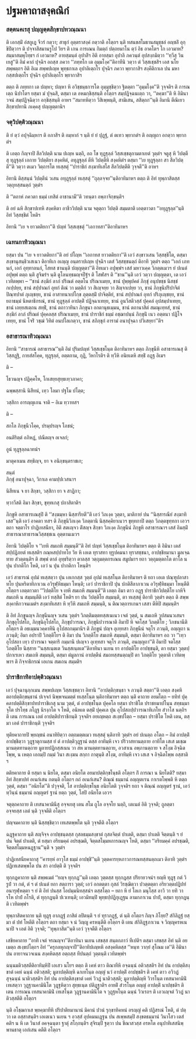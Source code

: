 <h1>ปฐมคาถาสงฺคณิกํ</h1>
<h3>สตฺตนคเรสุ ปญฺญตฺตสิกฺขาปทวณฺณนา</h3>
<p>    ติ เอกสฺมิํ อํสกูเฎ จีวรํ กตฺวา; สาธุกํ อุตฺตราสงฺคํ กตฺวาติ อโตฺถฯ นฺติ ทสนขสโมธานสมุชฺชลํ อญฺชลิํ อุกฺขิปิตฺวาฯ ติ ปจฺจาสีสมานรูโป วิยฯ ติ เกน การเณน กิมตฺถํ ปตฺถยมาโน ตฺวํ อิธ อาคโตฯ โก เอวมาห? สมฺมาสมฺพุโทฺธฯ กํ เอวมาห? อายสฺมนฺตํ อุปาลิํฯ อิติ อายสฺมา อุปาลิ ภควนฺตํ  อุปสงฺกมิตฺวา ‘‘ทฺวีสุ วินเยสู’’ติ อิมํ คาถํ ปุจฺฉิฯ อถสฺส ภควา ‘‘ภทฺทโก เต อุมฺมโงฺค’’ติอาทีนิ วตฺวา ตํ วิสฺสเชฺชสิฯ เอส นโย สพฺพตฺถฯ อิติ อิเม สพฺพปเญฺห พุทฺธกาเล อุปาลิเตฺถโร ปุจฺฉิฯ ภควา พฺยากาสิฯ สงฺคีติกาเล ปน มหากสฺสปเตฺถโร ปุจฺฉิฯ อุปาลิเตฺถโร พฺยากาสิฯ</p>


<p>ตตฺถ ติ ภทฺทกา เต ปญฺหา; ปญฺหา หิ อวิชฺชนฺธการโต อุมฺมุชฺชิตฺวา ฐิตตฺตา ‘‘อุมฺมโงฺค’’ติ วุจฺจติฯ ติ การณเตฺถ นิปาโตฯ ยสฺมา มํ ปุจฺฉสิ, ตสฺมา เต อหมกฺขิสฺสนฺติ อโตฺถฯ สมฺปฎิจฺฉนเตฺถ วา, ‘‘ตคฺฆา’’ติ หิ อิมินา วจนํ สมฺปฎิจฺฉิตฺวา อกฺขิสฺสนฺติ อาหฯ ‘‘สมาทหิตฺวา วิสิเพฺพนฺติ, สามิเสน, สสิตฺถก’’นฺติ อิมานิ ตีณิเยว สิกฺขาปทานิ ภเคฺคสุ ปญฺญตฺตานิฯ</p>


<h3>จตุวิปตฺติวณฺณนา</h3>
<p> ติ ยํ ตฺวํ อปุจฺฉิมฺหาฯ ติ อภาสิฯ ติ อมฺหากํ ฯ นฺติ ยํ ยํ ปุฎฺฐํ, ตํ ตเทว พฺยากตํฯ ติ อญฺญถา อกตฺวา พฺยากตํฯ</p>


<p>ติ เอตฺถ กิญฺจาปิ สีลวิปตฺติ นาม ปเญฺห นตฺถิ, อถ โข ทุฎฺฐุลฺลํ วิสฺสเชฺชตุกามตาเยตํ วุตฺตํฯ จตูสุ หิ วิปตฺตีสุ ทุฎฺฐุลฺลํ เอกาย วิปตฺติยา สงฺคหิตํ, อทุฎฺฐุลฺลํ ตีหิ วิปตฺตีหิ สงฺคหิตํฯ ตสฺมา ‘‘เย ทุฎฺฐุลฺลา สา สีลวิปตฺตี’’ติ วตฺวา ตเมว วิตฺถารโต ทเสฺสตุํ ‘‘ปาราชิกํ สงฺฆาทิเสโส สีลวิปตฺตีติ วุจฺจตี’’ติ อาหฯ</p>


<p>อิทานิ  ติสฺสนฺนํ วิปตฺตีนํ วเสน อทุฎฺฐุลฺลํ ทเสฺสตุํ ‘‘ถุลฺลจฺจย’’นฺติอาทิมาหฯ ตตฺถ ติ อิทํ ทุพฺภาสิตสฺส วตฺถุทสฺสนตฺถํ วุตฺตํฯ</p>


<p>ติ ‘‘ตถาหํ ภควตา ธมฺมํ เทสิตํ อาชานามี’’ติ วทนฺตา อพฺภาจิกฺขนฺติฯ</p>


<p>ติ อยํ ฉหิ สิกฺขาปเทหิ สงฺคหิตา อาชีววิปตฺติ นาม จตุตฺถา วิปตฺติ สมฺมตาติ เอตฺตาวตา ‘‘อทุฎฺฐุลฺล’’นฺติ อิทํ วิสฺสชฺชิตํ โหติฯ</p>


<p>อิทานิ ‘‘เย จ ยาวตติยกา’’ติ ปญฺหํ วิสฺสเชฺชตุํ ‘‘เอกาทสา’’ติอาทิมาหฯ</p>


<h3>เฉทนกาทิวณฺณนา</h3>
<p> ยสฺมา ปน ‘‘เย จ ยาวตติยกา’’ติ อยํ ปโญฺห ‘‘เอกาทส ยาวตติยกา’’ติ เอวํ สงฺขาวเสน วิสฺสชฺชิโต, ตสฺมา สงฺขานุสนฺธิวเสเนว ติอาทิเก อเญฺญ อนฺตราปเญฺห ปุจฺฉิฯ เตสํ วิสฺสชฺชนตฺถํ ติอาทิ วุตฺตํฯ ตตฺถ ‘‘เอกํ  เภทนกํ, เอกํ อุทฺทาลนกํ, โสทส ชานนฺติ ปญฺญตฺตา’’ติ อิทเมว อปุพฺพํฯ เสสํ มหาวเคฺค วิภตฺตเมวฯ ยํ ปเนตํ อปุพฺพํ ตตฺถ นฺติ สูจิฆรํฯ นฺติ ตูโลนทฺธมญฺจปีฐํฯ ติ โสฬสฯ ติ ‘‘ชาน’’นฺติ เอวํ วตฺวา ปญฺญตฺตา, เต เอวํ เวทิตพฺพา – ‘‘ชานํ สงฺฆิกํ ลาภํ ปริณตํ  อตฺตโน ปริณาเมยฺย, ชานํ ปุพฺพุปคตํ ภิกฺขุํ อนุปขชฺช นิสชฺชํ กเปฺปยฺย, ชานํ สปฺปาณกํ อุทกํ ติณํ วา มตฺติกํ วา สิเญฺจยฺย วา สิญฺจาเปยฺย วา, ชานํ ภิกฺขุนิปริปาจิตํ ปิณฺฑปาตํ ภุเญฺชยฺย, ชานํ อาสาทนาเปโกฺข ภุตฺตสฺมิํ ปาจิตฺติยํ, ชานํ สปฺปาณกํ อุทกํ ปริภุเญฺชยฺย, ชานํ ยถาธมฺมํ นิหตาธิกรณํ, ชานํ ทุฎฺฐุลฺลํ อาปตฺติํ ปฎิจฺฉาเทยฺย, ชานํ อูนวีสติวสฺสํ ปุคฺคลํ อุปสมฺปาเทยฺย, ชานํ เถยฺยสเตฺถน สทฺธิํ, ชานํ ตถาวาทินา ภิกฺขุนา อกตานุธเมฺมน, ชานํ ตถานาสิตํ สมณุเทฺทสํ, ชานํ สงฺฆิกํ ลาภํ ปริณตํ ปุคฺคลสฺส ปริณาเมยฺย, ชานํ ปาราชิกํ ธมฺมํ อชฺฌาปนฺนํ ภิกฺขุนิํ เนว อตฺตนา ปฎิโจเทยฺย, ชานํ โจริํ วชฺฌํ วิทิตํ อนปโลเกตฺวา, ชานํ สภิกฺขุกํ อารามํ อนาปุจฺฉา ปวิเสยฺยา’’ติฯ</p>


<h3>อสาธารณาทิวณฺณนา</h3>
<p> อิทานิ  ‘‘สาธารณํ อสาธารณ’’นฺติ อิมํ ปุริมปญฺหํ วิสฺสเชฺชโนฺต ติอาทิมาหฯ ตตฺถ ภิกฺขุนีหิ อสาธารเณสุ ติ วิสฺสฎฺฐิ, กายสํสโคฺค, ทุฎฺฐุลฺลํ, อตฺตกาม, กุฎิ, วิหาโรติฯ ติ ทฺวีหิ อนิยเตหิ สทฺธิํ อฎฺฐ อิเมฯ</p>


<p>ติ –</p>


<p>
โธวนญฺจ ปฎิคฺคโห, โกเสยฺยสุทฺธเทฺวภาคา;  
  
ฉพฺพสฺสานิ นิสีทนํ, เทฺว โลมา ปฐโม ปโตฺต;  
  
วสฺสิกา อารญฺญเกน จาติ – อิเม ทฺวาทสฯ  
</p>
  
<p>ติ –</p>


<p>
สกโล ภิกฺขุนีวโคฺค, ปรมฺปรญฺจ โภชนํ;  
  
อนติริตฺตํ อภิหฎํ, ปณีตญฺจ อเจลกํ;  
  
อูนํ ทุฎฺฐุลฺลฉาทนํฯ  
</p>
  
<p>
มาตุคาเมน  
สทฺธิญฺจ, ยา จ อนิกฺขนฺตราชเก;  
  
สนฺตํ  
ภิกฺขุํ อนาปุจฺฉา, วิกาเล คามปฺปเวสนาฯ  
</p>
  
<p>
นิสีทเน จ ยา สิกฺขา, วสฺสิกา ยา จ สาฎิกา;  
  
ทฺวาวีสติ อิมา สิกฺขา, ขุทฺทเกสุ ปกาสิตาติฯ  
</p>
  
<p>ภิกฺขูหิ อสาธารเณสุปิ ติ ‘‘สงฺฆมฺหา นิสฺสารียตี’’ติ เอวํ วิภเงฺค วุตฺตา, มาติกายํ ปน ‘‘นิสฺสารณียํ สงฺฆาทิเสส’’นฺติ เอวํ อาคตา ทสฯ ติ ภิกฺขุนิวิภเงฺค วิภตฺตานิ นิสฺสคฺคิยาเนวฯ ขุทฺทกาปิ ตตฺถ วิภตฺตขุทฺทกา เอวฯ ตถา จตฺตาโร ปาฎิเทสนียา, อิติ สตเญฺจว ติํสญฺจ สิกฺขา วิภเงฺค ภิกฺขุนีนํ ภิกฺขูหิ อสาธารณาฯ เสสํ อิมสฺมิํ สาธารณาสาธารณวิสฺสชฺชเน อุตฺตานเมวฯ</p>


<p>อิทานิ วิปตฺติโย จ ‘‘เยหิ สมเถหิ สมฺมนฺตี’’ติ อิทํ ปญฺหํ วิสฺสเชฺชโนฺต ติอาทิมาหฯ ตตฺถ ติ อิมินา เตสํ สปฺปฎิภยตํ  ทเสฺสติฯ กณฺหสปฺปาทโย วิย หิ เอเต ทุราสทา ทุรูปคมนา ทุราสชฺชนา, อาปชฺชิยมานา มูลเจฺฉทาย สํวตฺตนฺติฯ ติ สพฺพํ ตาลํ อุทฺธริตฺวา ตาลสฺส วตฺถุมตฺตกรเณน สมูปมาฯ ยถา วตฺถุมตฺตกโต ตาโล น ปุน ปากติโก โหติ, เอวํ น ปุน ปากติกา โหนฺติฯ</p>


<p>เอวํ สาธารณํ อุปมํ ทเสฺสตฺวา ปุน เอเกกสฺส วุตฺตํ อุปมํ ทเสฺสโนฺต ติอาทิมาหฯ ติ ยถา เอเต ปณฺฑุปลาสาทโย ปุนหริตาทิภาเวน อวิรุฬฺหิธมฺมา โหนฺติ; เอวํ ปาราชิกาปิ ปุน ปกติสีลาภาเวน อวิรุฬฺหิธมฺมา โหนฺตีติ อโตฺถฯ เอตฺตาวตา ‘‘วิปตฺติโย จ เยหิ สมเถหิ สมฺมนฺตี’’ติ เอตฺถ อิมา ตาว อฎฺฐ ปาราชิกวิปตฺติโย เกหิจิ สมเถหิ น สมฺมนฺตีติ เอวํ ทสฺสิตํ โหติฯ ยา ปน วิปตฺติโย สมฺมนฺติ, ตา ทเสฺสตุํ ติอาทิ วุตฺตํฯ ตตฺถ ติ สพฺพสงฺคาหิกวจนเมตํฯ สงฺฆาทิเสสา หิ ทฺวีหิ สมเถหิ สมฺมนฺติ, น ติณวตฺถารเกนฯ เสสา ตีหิปิ สมฺมนฺติฯ</p>


<p>ติ อิทํ ภิกฺขูนญฺจ ภิกฺขุนีนญฺจ วเสน วุตฺตํฯ วิภตฺติมตฺตทสฺสเนเนว  เจตํ วุตฺตํ, น สมเถหิ วูปสมนวเสนฯ ภิกฺขุอุโปสโถ, ภิกฺขุนิอุโปสโถ, ภิกฺขุปวารณา, ภิกฺขุนิปวารณาติ อิมาปิ หิ จตโสฺส วิภตฺติโย ; วิภชนานีติ อโตฺถฯ ติ อธเมฺมนวคฺคาทีนิ อุโปสถกมฺมานิฯ ติ ภิกฺขูนํ ปญฺจ อุเทฺทสา ภิกฺขุนีนํ จตุโร ภวนฺติ, อญฺญถา น ภวนฺติ; อิมา อปราปิ วิภตฺติโยฯ ติ อิมา ปน วิภตฺติโย สมเถหิ สมฺมนฺติ, ตสฺมา ติอาทิมาหฯ อถ วา ‘‘เทฺว อุโปสถา เทฺว ปวารณา จตฺตาริ กมฺมานิ ปเญฺจว อุเทฺทสา จตุโร ภวนฺติ, อนญฺญถา’’ติ อิมาปิ จตโสฺส วิภตฺติโย นิสฺสาย ‘‘นสฺสเนฺตเต วินสฺสเนฺตเต’’ติอาทินา นเยน ยา อาปตฺติโย อาปชฺชนฺติ, ตา ยสฺมา วุตฺตปฺปกาเรเหว สมเถหิ สมฺมนฺติ, ตสฺมา ตํมูลกานํ อาปตฺตีนํ สมถทสฺสนตฺถมฺปิ ตา วิภตฺติโย วุตฺตาติ เวทิตพฺพาฯ ติ กิจฺจาธิกรณํ เอเกน สมเถน สมฺมติฯ</p>


<h3>ปาราชิกาทิอาปตฺติวณฺณนา</h3>
<p> เอวํ  ปุจฺฉานุกฺกเมน สพฺพปเญฺห วิสฺสเชฺชตฺวา อิทานิ ‘‘อาปตฺติกฺขนฺธา จ ภวนฺติ สตฺตา’’ติ เอตฺถ สงฺคหิตอาปตฺติกฺขนฺธานํ ปเจฺจกํ นิพฺพจนมตฺตํ ทเสฺสโนฺต นฺติอาทิมาหฯ ตตฺถ นฺติ คาถาย อยมโตฺถ – ยทิทํ ปุคฺคลาปตฺติสิกฺขาปทปาราชิเกสุ  นาม วุตฺตํ, ตํ อาปชฺชโนฺต ปุคฺคโล ยสฺมา ปราชิโต ปราชยมาปโนฺน สทฺธมฺมา จุโต ปรโทฺธ ภโฎฺฐ นิรงฺกโต จ โหติ, อนิหเต ตสฺมิํ ปุคฺคเล ปุน อุโปสถปฺปวารณาทิเภโท สํวาโส นตฺถิฯ ติ เตน การเณน เอตํ อาปตฺติปาราชิกนฺติ วุจฺจติฯ อยเญฺหตฺถ สเงฺขปโตฺถ – ยสฺมา ปราชิโต โหติ เตน, ตสฺมา เอตํ ปาราชิกนฺติ วุจฺจติฯ</p>


<p>ทุติยคาถายปิ พฺยญฺชนํ อนาทิยิตฺวา อตฺถมตฺตเมว ทเสฺสตุํ นฺติอาทิ วุตฺตํฯ อยํ ปเนตฺถ อโตฺถ – อิมํ อาปตฺติํ อาปชฺชิตฺวา วุฎฺฐาตุกามสฺส ยํ ตํ อาปตฺติวุฎฺฐานํ ตสฺส อาทิมฺหิ เจว ปริวาสทานตฺถาย อาทิโต เสเส มเชฺฌ มานตฺตทานตฺถาย มูลายปฎิกสฺสเนน วา สห มานตฺตทานตฺถาย, อวสาเน อพฺภานตฺถาย จ สโงฺฆ อิจฺฉิตโพฺพ, น  เหตฺถ เอกมฺปิ กมฺมํ วินา สเงฺฆน สกฺกา กาตุนฺติ สโงฺฆ, อาทิมฺหิ เจว เสเส จ อิจฺฉิตโพฺพ อสฺสาติ ฯ</p>


<p>ตติยคาถาย ติ ยสฺมา น นิยโต, ตสฺมา อนิยโต อยมาปตฺติกฺขโนฺธติ อโตฺถฯ กิํ การณา น นิยโตติ?    ยสฺมา อิทํ สิกฺขาปทํ อเนกํเสน กตนฺติ อโตฺถฯ กถํ อเนกํเสน?  ติณฺณํ ธมฺมานํ อญฺญตเรน กาเรตโพฺพติ หิ ตตฺถ วุตฺตํ, ตสฺมา ‘‘อนิยโต’’ติ ปวุจฺจติ, โส อาปตฺติกฺขโนฺธ อนิยโตติ วุจฺจติฯ ยถา จ ติณฺณํ อญฺญตรํ ฐานํ, เอวํ ทฺวินฺนํ ธมฺมานํ อญฺญตรํ ฐานํ ยตฺถ วุตฺตํ, โสปิ อนิยโต เอวฯ</p>


<p>จตุตฺถคาถาย ติ เทสนาคามินีสุ อจฺจเยสุ เตน สโม ถูโล อจฺจโย นตฺถิ, เตเนตํ อิติ วุจฺจติ; ถูลตฺตา อจฺจยสฺส เอตํ นฺติ วุจฺจตีติ อโตฺถฯ</p>


<p>ปญฺจมคาถาย  นฺติ นิสฺสชฺชิตฺวา เทเสตพฺพโต นฺติ วุจฺจตีติ อโตฺถฯ</p>


<p>ฉฎฺฐคาถาย นฺติ สญฺจิจฺจ อาปชฺชนฺตสฺส กุสลธมฺมสงฺขาตํ กุสลจิตฺตํ ปาเตติ, ตสฺมา ปาเตติ จิตฺตนฺติ ฯ ยํ ปน จิตฺตํ ปาเตติ, ตํ ยสฺมา อริยมคฺคํ อปรชฺฌติ, จิตฺตสโมฺมหการณญฺจ โหติ, ตสฺมา ‘‘อริยมคฺคํ อปรชฺฌติ, จิตฺตสโมฺมหนฎฺฐาน’’นฺติ จ วุตฺตํฯ</p>


<p>ปาฎิเทสนียคาถาสุ ‘‘คารยฺหํ อาวุโส ธมฺมํ อาปชฺชิ’’นฺติ วุตฺตคารยฺหภาวการณทสฺสนตฺถเมว ติอาทิ วุตฺตํฯ ปฎิเทเสตพฺพโต ปน สา อาปตฺติ ติ วุจฺจติฯ</p>


<p>ทุกฺกฎคาถาย นฺติ สพฺพเมตํ ‘‘ยญฺจ ทุกฺกฎ’’นฺติ เอตฺถ วุตฺตสฺส ทุกฺกฎสฺส ปริยายวจนํฯ ยญฺหิ ทุฎฺฐุ กตํ วิรูปํ วา กตํ, ตํ ฯ ตํ ปเนตํ ยถา สตฺถารา วุตฺตํ; เอวํ อกตตฺตา  กุสลํ วิรชฺฌิตฺวา ปวตฺตตฺตา  อริยวตฺตปฎิปทํ อนารุฬฺหตฺตา  ฯ ยํ ติ อิทํ ปนสฺส โอปมฺมนิทสฺสนํฯ ตสฺสโตฺถ – ยถา หิ ยํ โลเก มนุโสฺส อาวิ วา ยทิ วา รโห ปาปํ กโรติ, ตํ ทุกฺกฎนฺติ ปเวเทนฺติ; เอวมิทมฺปิ พุทฺธปฺปฎิกุเฎฺฐน ลามกภาเวน ปาปํ, ตสฺมา ทุกฺกฎนฺติ เวทิตพฺพํฯ</p>


<p>ทุพฺภาสิตคาถาย นฺติ ทุฎฺฐุ อาภฎฺฐํ ภาสิตํ ลปิตนฺติ ฯ ยํ ทุราภฎฺฐํ, ตํ นฺติ อโตฺถฯ กิญฺจ ภิโยฺย?  สํกิลิฎฺฐํ ยสฺมา ตํ ปทํ โหตีติ อโตฺถฯ ตถา  ยสฺมา จ นํ  วิญฺญู ครหนฺตีติ อโตฺถฯ ติ เตน สํกิลิฎฺฐภาเวน จ วิญฺญุครหเนนาปิ จ เอตํ อิติ วุจฺจติ; ‘‘ทุพฺภาสิต’’นฺติ เอวํ วุจฺจตีติ อโตฺถฯ</p>


<p>เสขิยคาถาย ‘‘อาทิ เจตํ จรณญฺจา’’ติอาทินา นเยน เสขสฺส สนฺตกภาวํ ทีเปติฯ ตสฺมา เสขสฺส อิทํ นฺติ อยเมตฺถ สเงฺขปโตฺถฯ อิทํ ‘‘ครุกลหุกญฺจาปี’’ติอาทิปเญฺหหิ อสงฺคหิตสฺส ‘‘หนฺท วากฺยํ สุโณม เต’’ติ อิมินา ปน อายาจนวจเนน สงฺคหิตสฺส อตฺถสฺส ทีปนตฺถํ วุตฺตนฺติ เวทิตพฺพํฯ</p>


<p>ฉนฺนมติวสฺสตีติอาทิมฺหิปิ  เอเสว นโยฯ ตตฺถ ติ เคหํ ตาว ติณาทีหิ อจฺฉนฺนํ อติวสฺสติฯ อิทํ ปน อาปตฺติสงฺขาตํ เคหํ ฉนฺนํ อติวสฺสติ; มูลาปตฺติญฺหิ ฉาเทโนฺต อญฺญํ นวํ อาปตฺติํ อาปชฺชติฯ ติ เคหํ ตาว อวิวฎํ สุจฺฉนฺนํ นาติวสฺสติฯ อิทํ ปน อาปตฺติสงฺขาตํ เคหํ วิวฎํ นาติวสฺสติ; มูลาปตฺติญฺหิ วิวรโนฺต เทสนาคามินิํ เทเสตฺวา วุฎฺฐานคามินิโต วุฎฺฐหิตฺวา สุทฺธเนฺต ปติฎฺฐาติฯ อายติํ สํวรโนฺต อญฺญํ อาปตฺติํ นาปชฺชติฯ ติ เตน การเณน เทสนาคามินิํ เทเสโนฺต วุฎฺฐานคามินิโต จ วุฎฺฐหโนฺต ฉนฺนํ วิวเรถฯ ติ เอวเญฺจตํ วิวฎํ นาติวสฺสตีติ อโตฺถฯ</p>


<p>นฺติ อโชฺฌกาเส พฺยคฺฆาทีหิ ปริปาติยมานานํ มิคานํ ปวนํ รุกฺขาทิคหนํ อรญฺญํ คติ ปฎิสรณํ โหติ, ตํ ปตฺวา เต อสฺสาสนฺติฯ เอเตเนว นเยน ฯ อวสฺสํ อุปคมนเฎฺฐน ปน  สเพฺพสมฺปิ สงฺขตธมฺมานํ วินาโสว เตสํ คติฯ น หิ เต วินาสํ อคจฺฉนฺตา ฐาตุํ สโกฺกนฺติฯ สุจิรมฺปิ  ฐตฺวา ปน  ขีณาสวสฺส อรหโต อนุปาทิเสสนิพฺพานธาตุ เอกํเสน คตีติ อโตฺถฯ</p>

</p>





